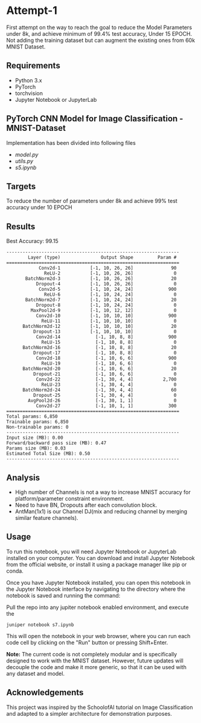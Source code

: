 # Attempt-1
First attempt on the way to reach the goal to reduce the Model Parameters under 8k, and achieve minimum of 99.4% test accuracy, Under 15 EPOCH. Not adding the training dataset but can augment the existing ones from 60k MNIST Dataset.

## Requirements
- Python 3.x
- PyTorch
- torchvision
- Jupyter Notebook or JupyterLab

## PyTorch CNN Model for Image Classification - MNIST-Dataset

Implementation has been divided into following files
- _model.py_
- _utils.py_
- _s5.ipynb_

## Targets
To reduce the number of parameters under 8k and achieve 99% test accuracy under 10 EPOCH

## Results
Best Accuracy: 99.15
```
----------------------------------------------------------------
        Layer (type)               Output Shape         Param #
================================================================
            Conv2d-1           [-1, 10, 26, 26]              90
              ReLU-2           [-1, 10, 26, 26]               0
       BatchNorm2d-3           [-1, 10, 26, 26]              20
           Dropout-4           [-1, 10, 26, 26]               0
            Conv2d-5           [-1, 10, 24, 24]             900
              ReLU-6           [-1, 10, 24, 24]               0
       BatchNorm2d-7           [-1, 10, 24, 24]              20
           Dropout-8           [-1, 10, 24, 24]               0
         MaxPool2d-9           [-1, 10, 12, 12]               0
           Conv2d-10           [-1, 10, 10, 10]             900
             ReLU-11           [-1, 10, 10, 10]               0
      BatchNorm2d-12           [-1, 10, 10, 10]              20
          Dropout-13           [-1, 10, 10, 10]               0
           Conv2d-14             [-1, 10, 8, 8]             900
             ReLU-15             [-1, 10, 8, 8]               0
      BatchNorm2d-16             [-1, 10, 8, 8]              20
          Dropout-17             [-1, 10, 8, 8]               0
           Conv2d-18             [-1, 10, 6, 6]             900
             ReLU-19             [-1, 10, 6, 6]               0
      BatchNorm2d-20             [-1, 10, 6, 6]              20
          Dropout-21             [-1, 10, 6, 6]               0
           Conv2d-22             [-1, 30, 4, 4]           2,700
             ReLU-23             [-1, 30, 4, 4]               0
      BatchNorm2d-24             [-1, 30, 4, 4]              60
          Dropout-25             [-1, 30, 4, 4]               0
        AvgPool2d-26             [-1, 30, 1, 1]               0
           Conv2d-27             [-1, 10, 1, 1]             300
================================================================
Total params: 6,850
Trainable params: 6,850
Non-trainable params: 0
----------------------------------------------------------------
Input size (MB): 0.00
Forward/backward pass size (MB): 0.47
Params size (MB): 0.03
Estimated Total Size (MB): 0.50
----------------------------------------------------------------
```
## Analysis
- High number of Channels is not a way to increase MNIST accuracy for platform/parameter constraint environment.
- Need to have BN, Dropouts after each convolution block.
- AntMan(1x1) is our Channel DJ(mix and reducing channel by merging similar feature channels).

## Usage

To run this notebook, you will need Jupyter Notebook or JupyterLab installed on your computer.
You can download and install Jupyter Notebook from the official website, or install it using a package manager like pip or conda.

Once you have Jupyter Notebook installed, you can open this notebook in the Jupyter Notebook interface by navigating to the directory where the notebook is saved and running the command:

Pull the repo into any jupiter notebook enabled environment, and execute the 
```
juniper notebook s7.ipynb
```

This will open the notebook in your web browser, where you can run each code cell by clicking on the "Run" button or pressing Shift+Enter.

**Note:** The current code is not completely modular and is specifically designed to work with the MNIST dataset. However, future updates will decouple the code and make it more generic, so that it can be used with any dataset and model.

## Acknowledgements
This project was inspired by the SchoolofAI tutorial on Image Classification and adapted to a simpler architecture for demonstration purposes.
